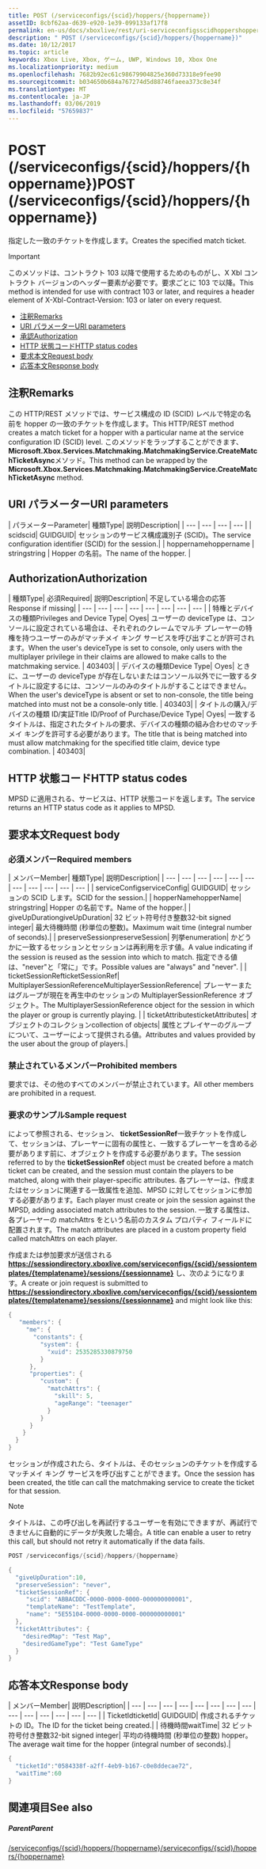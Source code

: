 ```yaml
---
title: POST (/serviceconfigs/{scid}/hoppers/{hoppername})
assetID: 8cbf62aa-d639-e920-1e39-099133af17f8
permalink: en-us/docs/xboxlive/rest/uri-serviceconfigsscidhoppershoppernamepost.html
description: " POST (/serviceconfigs/{scid}/hoppers/{hoppername})"
ms.date: 10/12/2017
ms.topic: article
keywords: Xbox Live, Xbox, ゲーム, UWP, Windows 10, Xbox One
ms.localizationpriority: medium
ms.openlocfilehash: 7682b92ec61c98679904825e360d73318e9fee90
ms.sourcegitcommit: b034650b684a767274d5d88746faeea373c8e34f
ms.translationtype: MT
ms.contentlocale: ja-JP
ms.lasthandoff: 03/06/2019
ms.locfileid: "57659837"
---
```

# <a name="post-serviceconfigsscidhoppershoppername"></a><span data-ttu-id="7abfb-104">POST (/serviceconfigs/{scid}/hoppers/{hoppername})</span><span class="sxs-lookup"><span data-stu-id="7abfb-104">POST (/serviceconfigs/{scid}/hoppers/{hoppername})</span></span>

<span data-ttu-id="7abfb-105">指定した一致のチケットを作成します。</span><span class="sxs-lookup"><span data-stu-id="7abfb-105">Creates the specified match ticket.</span></span>

> [!IMPORTANT]
> <span data-ttu-id="7abfb-106">このメソッドは、コントラクト 103 以降で使用するためのものがし、X Xbl コントラクト バージョンのヘッダー要素が必要です。要求ごとに 103 で以降。</span><span class="sxs-lookup"><span data-stu-id="7abfb-106">This method is intended for use with contract 103 or later, and requires a header element of X-Xbl-Contract-Version: 103 or later on every request.</span></span>

  * [<span data-ttu-id="7abfb-107">注釈</span><span class="sxs-lookup"><span data-stu-id="7abfb-107">Remarks</span></span>](#ID4ET)
  * [<span data-ttu-id="7abfb-108">URI パラメーター</span><span class="sxs-lookup"><span data-stu-id="7abfb-108">URI parameters</span></span>](#ID4E5)
  * [<span data-ttu-id="7abfb-109">承認</span><span class="sxs-lookup"><span data-stu-id="7abfb-109">Authorization</span></span>](#ID4EJB)
  * [<span data-ttu-id="7abfb-110">HTTP 状態コード</span><span class="sxs-lookup"><span data-stu-id="7abfb-110">HTTP status codes</span></span>](#ID4E3C)
  * [<span data-ttu-id="7abfb-111">要求本文</span><span class="sxs-lookup"><span data-stu-id="7abfb-111">Request body</span></span>](#ID4EFD)
  * [<span data-ttu-id="7abfb-112">応答本文</span><span class="sxs-lookup"><span data-stu-id="7abfb-112">Response body</span></span>](#ID4E3G)

<a id="ID4ET"></a>


## <a name="remarks"></a><span data-ttu-id="7abfb-113">注釈</span><span class="sxs-lookup"><span data-stu-id="7abfb-113">Remarks</span></span>

<span data-ttu-id="7abfb-114">この HTTP/REST メソッドでは、サービス構成の ID (SCID) レベルで特定の名前を hopper の一致のチケットを作成します。</span><span class="sxs-lookup"><span data-stu-id="7abfb-114">This HTTP/REST method creates a match ticket for a hopper with a particular name at the service configuration ID (SCID) level.</span></span> <span data-ttu-id="7abfb-115">このメソッドをラップすることができます、 **Microsoft.Xbox.Services.Matchmaking.MatchmakingService.CreateMatchTicketAsync**メソッド。</span><span class="sxs-lookup"><span data-stu-id="7abfb-115">This method can be wrapped by the **Microsoft.Xbox.Services.Matchmaking.MatchmakingService.CreateMatchTicketAsync** method.</span></span>  
<a id="ID4E5"></a>


## <a name="uri-parameters"></a><span data-ttu-id="7abfb-116">URI パラメーター</span><span class="sxs-lookup"><span data-stu-id="7abfb-116">URI parameters</span></span>

| <span data-ttu-id="7abfb-117">パラメーター</span><span class="sxs-lookup"><span data-stu-id="7abfb-117">Parameter</span></span>| <span data-ttu-id="7abfb-118">種類</span><span class="sxs-lookup"><span data-stu-id="7abfb-118">Type</span></span>| <span data-ttu-id="7abfb-119">説明</span><span class="sxs-lookup"><span data-stu-id="7abfb-119">Description</span></span>|
| --- | --- | --- | --- |
| <span data-ttu-id="7abfb-120">scid</span><span class="sxs-lookup"><span data-stu-id="7abfb-120">scid</span></span>| <span data-ttu-id="7abfb-121">GUID</span><span class="sxs-lookup"><span data-stu-id="7abfb-121">GUID</span></span>| <span data-ttu-id="7abfb-122">セッションのサービス構成識別子 (SCID)。</span><span class="sxs-lookup"><span data-stu-id="7abfb-122">The service configuration identifier (SCID) for the session.</span></span>|
| <span data-ttu-id="7abfb-123">hoppername</span><span class="sxs-lookup"><span data-stu-id="7abfb-123">hoppername</span></span> | <span data-ttu-id="7abfb-124">string</span><span class="sxs-lookup"><span data-stu-id="7abfb-124">string</span></span> | <span data-ttu-id="7abfb-125">Hopper の名前。</span><span class="sxs-lookup"><span data-stu-id="7abfb-125">The name of the hopper.</span></span> |

<a id="ID4EJB"></a>


## <a name="authorization"></a><span data-ttu-id="7abfb-126">Authorization</span><span class="sxs-lookup"><span data-stu-id="7abfb-126">Authorization</span></span>

| <span data-ttu-id="7abfb-127">種類</span><span class="sxs-lookup"><span data-stu-id="7abfb-127">Type</span></span>| <span data-ttu-id="7abfb-128">必須</span><span class="sxs-lookup"><span data-stu-id="7abfb-128">Required</span></span>| <span data-ttu-id="7abfb-129">説明</span><span class="sxs-lookup"><span data-stu-id="7abfb-129">Description</span></span>| <span data-ttu-id="7abfb-130">不足している場合の応答</span><span class="sxs-lookup"><span data-stu-id="7abfb-130">Response if missing</span></span>|
| --- | --- | --- | --- | --- | --- | --- | --- |
| <span data-ttu-id="7abfb-131">特権とデバイスの種類</span><span class="sxs-lookup"><span data-stu-id="7abfb-131">Privileges and Device Type</span></span>| <span data-ttu-id="7abfb-132">○</span><span class="sxs-lookup"><span data-stu-id="7abfb-132">yes</span></span>| <span data-ttu-id="7abfb-133">ユーザーの deviceType は、コンソールに設定されている場合は、それぞれのクレームでマルチ プレーヤーの特権を持つユーザーのみがマッチメイ キング サービスを呼び出すことが許可されます。</span><span class="sxs-lookup"><span data-stu-id="7abfb-133">When the user's deviceType is set to console, only users with the multiplayer privilege in their claims are allowed to make calls to the matchmaking service.</span></span> | <span data-ttu-id="7abfb-134">403</span><span class="sxs-lookup"><span data-stu-id="7abfb-134">403</span></span>|
| <span data-ttu-id="7abfb-135">デバイスの種類</span><span class="sxs-lookup"><span data-stu-id="7abfb-135">Device Type</span></span>| <span data-ttu-id="7abfb-136">○</span><span class="sxs-lookup"><span data-stu-id="7abfb-136">yes</span></span>| <span data-ttu-id="7abfb-137">ときに、ユーザーの deviceType が存在しないまたはコンソール以外でに一致するタイトルに設定するには、コンソールのみのタイトルがすることはできません。</span><span class="sxs-lookup"><span data-stu-id="7abfb-137">When the user's deviceType is absent or set to non-console, the title being matched into must not be a console-only title.</span></span> | <span data-ttu-id="7abfb-138">403</span><span class="sxs-lookup"><span data-stu-id="7abfb-138">403</span></span>|
| <span data-ttu-id="7abfb-139">タイトルの購入/デバイスの種類 ID/実証</span><span class="sxs-lookup"><span data-stu-id="7abfb-139">Title ID/Proof of Purchase/Device Type</span></span>| <span data-ttu-id="7abfb-140">○</span><span class="sxs-lookup"><span data-stu-id="7abfb-140">yes</span></span>| <span data-ttu-id="7abfb-141">一致するタイトルは、指定されたタイトルの要求、デバイスの種類の組み合わせのマッチメイ キングを許可する必要があります。</span><span class="sxs-lookup"><span data-stu-id="7abfb-141">The title that is being matched into must allow matchmaking for the specified title claim, device type combination.</span></span> | <span data-ttu-id="7abfb-142">403</span><span class="sxs-lookup"><span data-stu-id="7abfb-142">403</span></span>|

<a id="ID4E3C"></a>


## <a name="http-status-codes"></a><span data-ttu-id="7abfb-143">HTTP 状態コード</span><span class="sxs-lookup"><span data-stu-id="7abfb-143">HTTP status codes</span></span>
<span data-ttu-id="7abfb-144">MPSD に適用される、サービスは、HTTP 状態コードを返します。</span><span class="sxs-lookup"><span data-stu-id="7abfb-144">The service returns an HTTP status code as it applies to MPSD.</span></span>  
<a id="ID4EFD"></a>


## <a name="request-body"></a><span data-ttu-id="7abfb-145">要求本文</span><span class="sxs-lookup"><span data-stu-id="7abfb-145">Request body</span></span>

<a id="ID4ELD"></a>


### <a name="required-members"></a><span data-ttu-id="7abfb-146">必須メンバー</span><span class="sxs-lookup"><span data-stu-id="7abfb-146">Required members</span></span>

| <span data-ttu-id="7abfb-147">メンバー</span><span class="sxs-lookup"><span data-stu-id="7abfb-147">Member</span></span>| <span data-ttu-id="7abfb-148">種類</span><span class="sxs-lookup"><span data-stu-id="7abfb-148">Type</span></span>| <span data-ttu-id="7abfb-149">説明</span><span class="sxs-lookup"><span data-stu-id="7abfb-149">Description</span></span>|
| --- | --- | --- | --- | --- | --- | --- | --- | --- | --- | --- |
| <span data-ttu-id="7abfb-150">serviceConfig</span><span class="sxs-lookup"><span data-stu-id="7abfb-150">serviceConfig</span></span>| <span data-ttu-id="7abfb-151">GUID</span><span class="sxs-lookup"><span data-stu-id="7abfb-151">GUID</span></span>| <span data-ttu-id="7abfb-152">セッションの SCID します。</span><span class="sxs-lookup"><span data-stu-id="7abfb-152">SCID for the session.</span></span>|
| <span data-ttu-id="7abfb-153">hopperName</span><span class="sxs-lookup"><span data-stu-id="7abfb-153">hopperName</span></span>| <span data-ttu-id="7abfb-154">string</span><span class="sxs-lookup"><span data-stu-id="7abfb-154">string</span></span>| <span data-ttu-id="7abfb-155">Hopper の名前です。</span><span class="sxs-lookup"><span data-stu-id="7abfb-155">Name of the hopper.</span></span>|
| <span data-ttu-id="7abfb-156">giveUpDuration</span><span class="sxs-lookup"><span data-stu-id="7abfb-156">giveUpDuration</span></span>| <span data-ttu-id="7abfb-157">32 ビット符号付き整数</span><span class="sxs-lookup"><span data-stu-id="7abfb-157">32-bit signed integer</span></span>| <span data-ttu-id="7abfb-158">最大待機時間 (秒単位の整数)。</span><span class="sxs-lookup"><span data-stu-id="7abfb-158">Maximum wait time (integral number of seconds).</span></span>|
| <span data-ttu-id="7abfb-159">preserveSession</span><span class="sxs-lookup"><span data-stu-id="7abfb-159">preserveSession</span></span>| <span data-ttu-id="7abfb-160">列挙</span><span class="sxs-lookup"><span data-stu-id="7abfb-160">enumeration</span></span>| <span data-ttu-id="7abfb-161">かどうかに一致するセッションとセッションは再利用を示す値。</span><span class="sxs-lookup"><span data-stu-id="7abfb-161">A value indicating if the session is reused as the session into which to match.</span></span> <span data-ttu-id="7abfb-162">指定できる値は、"never"と「常に」です。</span><span class="sxs-lookup"><span data-stu-id="7abfb-162">Possible values are "always" and "never".</span></span> |
| <span data-ttu-id="7abfb-163">ticketSessionRef</span><span class="sxs-lookup"><span data-stu-id="7abfb-163">ticketSessionRef</span></span>| <span data-ttu-id="7abfb-164">MultiplayerSessionReference</span><span class="sxs-lookup"><span data-stu-id="7abfb-164">MultiplayerSessionReference</span></span>| <span data-ttu-id="7abfb-165">プレーヤーまたはグループが現在を再生中のセッションの MultiplayerSessionReference オブジェクト。</span><span class="sxs-lookup"><span data-stu-id="7abfb-165">The MultiplayerSessionReference object for the session in which the player or group is currently playing.</span></span> |
| <span data-ttu-id="7abfb-166">ticketAttributes</span><span class="sxs-lookup"><span data-stu-id="7abfb-166">ticketAttributes</span></span>| <span data-ttu-id="7abfb-167">オブジェクトのコレクション</span><span class="sxs-lookup"><span data-stu-id="7abfb-167">collection of objects</span></span>| <span data-ttu-id="7abfb-168">属性とプレイヤーのグループについて、ユーザーによって提供される値。</span><span class="sxs-lookup"><span data-stu-id="7abfb-168">Attributes and values provided by the user about the group of players.</span></span>|

<a id="ID4EXF"></a>


### <a name="prohibited-members"></a><span data-ttu-id="7abfb-169">禁止されているメンバー</span><span class="sxs-lookup"><span data-stu-id="7abfb-169">Prohibited members</span></span>

<span data-ttu-id="7abfb-170">要求では、その他のすべてのメンバーが禁止されています。</span><span class="sxs-lookup"><span data-stu-id="7abfb-170">All other members are prohibited in a request.</span></span>

<a id="ID4ECG"></a>


### <a name="sample-request"></a><span data-ttu-id="7abfb-171">要求のサンプル</span><span class="sxs-lookup"><span data-stu-id="7abfb-171">Sample request</span></span>

<span data-ttu-id="7abfb-172">によって参照される、セッション、 **ticketSessionRef**一致チケットを作成して、セッションは、プレーヤーに固有の属性と、一致するプレーヤーを含める必要があります前に、オブジェクトを作成する必要があります。</span><span class="sxs-lookup"><span data-stu-id="7abfb-172">The session referred to by the **ticketSessionRef** object must be created before a match ticket can be created, and the session must contain the players to be matched, along with their player-specific attributes.</span></span> <span data-ttu-id="7abfb-173">各プレーヤーは、作成またはセッションに関連する一致属性を追加、MPSD に対してセッションに参加する必要があります。</span><span class="sxs-lookup"><span data-stu-id="7abfb-173">Each player must create or join the session against the MPSD, adding associated match attributes to the session.</span></span> <span data-ttu-id="7abfb-174">一致する属性は、各プレーヤーの matchAttrs をという名前のカスタム プロパティ フィールドに配置されます。</span><span class="sxs-lookup"><span data-stu-id="7abfb-174">The match attributes are placed in a custom property field called matchAttrs on each player.</span></span>

<span data-ttu-id="7abfb-175">作成または参加要求が送信される**https://sessiondirectory.xboxlive.com/serviceconfigs/{scid}/sessiontemplates/{templatename}/sessions/{sessionname}** し、次のようになります。</span><span class="sxs-lookup"><span data-stu-id="7abfb-175">A create or join request is submitted to **https://sessiondirectory.xboxlive.com/serviceconfigs/{scid}/sessiontemplates/{templatename}/sessions/{sessionname}** and might look like this:</span></span>


```cpp
{
   "members": {
     "me": {
       "constants": {
         "system": {
           "xuid": 2535285330879750
         }
      },
      "properties": {
         "custom": {
           "matchAttrs": {
             "skill": 5,
             "ageRange": "teenager"
           }
         }
      }
    }
  }
}

```


<span data-ttu-id="7abfb-176">セッションが作成されたら、タイトルは、そのセッションのチケットを作成するマッチメイ キング サービスを呼び出すことができます。</span><span class="sxs-lookup"><span data-stu-id="7abfb-176">Once the session has been created, the title can call the matchmaking service to create the ticket for that session.</span></span>


> [!NOTE] 
> <span data-ttu-id="7abfb-177">タイトルは、この呼び出しを再試行するユーザーを有効にできますが、再試行できませんに自動的にデータが失敗した場合。</span><span class="sxs-lookup"><span data-stu-id="7abfb-177">A title can enable a user to retry this call, but should not retry it automatically if the data fails.</span></span>  



```cpp
POST /serviceconfigs/{scid}/hoppers/{hoppername}

{
  "giveUpDuration":10,
  "preserveSession": "never",
  "ticketSessionRef": {
     "scid": "ABBACDDC-0000-0000-0000-000000000001",  
     "templateName": "TestTemplate",
     "name": "5E55104-0000-0000-0000-000000000001"
  },
  "ticketAttributes": {
    "desiredMap": "Test Map",
    "desiredGameType": "Test GameType"
  }
}

```


<a id="ID4E3G"></a>


## <a name="response-body"></a><span data-ttu-id="7abfb-178">応答本文</span><span class="sxs-lookup"><span data-stu-id="7abfb-178">Response body</span></span>

| <span data-ttu-id="7abfb-179">メンバー</span><span class="sxs-lookup"><span data-stu-id="7abfb-179">Member</span></span>| <span data-ttu-id="7abfb-180">説明</span><span class="sxs-lookup"><span data-stu-id="7abfb-180">Description</span></span>|
| --- | --- | --- | --- | --- | --- | --- | --- | --- | --- | --- | --- | --- | --- |
| <span data-ttu-id="7abfb-181">TicketId</span><span class="sxs-lookup"><span data-stu-id="7abfb-181">ticketId</span></span>| <span data-ttu-id="7abfb-182">GUID</span><span class="sxs-lookup"><span data-stu-id="7abfb-182">GUID</span></span>| <span data-ttu-id="7abfb-183">作成されるチケットの ID。</span><span class="sxs-lookup"><span data-stu-id="7abfb-183">The ID for the ticket being created.</span></span>|
| <span data-ttu-id="7abfb-184">待機時間</span><span class="sxs-lookup"><span data-stu-id="7abfb-184">waitTime</span></span>| <span data-ttu-id="7abfb-185">32 ビット符号付き整数</span><span class="sxs-lookup"><span data-stu-id="7abfb-185">32-bit signed integer</span></span>| <span data-ttu-id="7abfb-186">平均の待機時間 (秒単位の整数) hopper。</span><span class="sxs-lookup"><span data-stu-id="7abfb-186">The average wait time for the hopper (integral number of seconds).</span></span>|


```cpp
{
  "ticketId":"0584338f-a2ff-4eb9-b167-c0e8ddecae72",
  "waitTime":60
}

```


<a id="ID4EHAAC"></a>


## <a name="see-also"></a><span data-ttu-id="7abfb-187">関連項目</span><span class="sxs-lookup"><span data-stu-id="7abfb-187">See also</span></span>

<a id="ID4EJAAC"></a>


##### <a name="parent"></a><span data-ttu-id="7abfb-188">Parent</span><span class="sxs-lookup"><span data-stu-id="7abfb-188">Parent</span></span>  

[<span data-ttu-id="7abfb-189">/serviceconfigs/{scid}/hoppers/{hoppername}</span><span class="sxs-lookup"><span data-stu-id="7abfb-189">/serviceconfigs/{scid}/hoppers/{hoppername}</span></span>](uri-serviceconfigsscidhoppershoppername.md)
